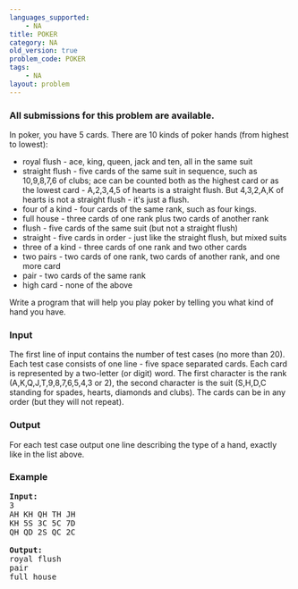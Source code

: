```yaml
---
languages_supported:
    - NA
title: POKER
category: NA
old_version: true
problem_code: POKER
tags:
    - NA
layout: problem
---
```

###  All submissions for this problem are available. 

In poker, you have 5 cards. There are 10 kinds of poker hands (from highest to lowest):

- royal flush - ace, king, queen, jack and ten, all in the same suit
- straight flush - five cards of the same suit in sequence, such
    as 10,9,8,7,6 of clubs; ace can be counted both as the highest card or as the
    lowest card - A,2,3,4,5 of hearts is a straight flush. But 4,3,2,A,K of hearts is not a straight flush - it's just a flush.
- four of a kind - four cards of the same rank, such as four kings.
- full house - three cards of one rank plus two cards of another rank
- flush - five cards of the same suit (but not a straight flush)
- straight - five cards in order - just like the straight flush, but mixed suits
- three of a kind - three cards of one rank and two other cards
- two pairs - two cards of one rank, two cards of another rank, and one more card
- pair - two cards of the same rank
- high card - none of the above

Write a program that will help you play poker by telling you what kind of hand you have.

### Input

The first line of input contains the number of test cases (no more than 20). Each test case consists of one line - five space separated cards. Each card is represented by a two-letter (or digit) word. The first character is the rank (A,K,Q,J,T,9,8,7,6,5,4,3 or 2), the second character is the suit (S,H,D,C standing for spades, hearts, diamonds and clubs). The cards can be in any order (but they will not repeat).

### Output

For each test case output one line describing the type of a hand, exactly like in the list above.

### Example

<pre>
<b>Input:</b>
3
AH KH QH TH JH
KH 5S 3C 5C 7D
QH QD 2S QC 2C

<b>Output:</b>
royal flush
pair
full house
</pre>